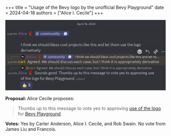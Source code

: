 +++
title = "Usage of the Bevy logo by the unofficial Bevy Playground"
date = 2024-04-18
authors = ["Alice I. Cecile"]
+++

<!-- more -->

![Usage of the Bevy logo by the unofficial Bevy Playground](bevy_playground_logo_usage.png)

**Proposal:** Alice Cecile proposes:

> Thumbs up to this message to vote yes to approving [use of the logo](https://discordapp.com/channels/691052431525675048/745355529777315850/1230635309906137098) for [Bevy Playground](https://learnbevy.com/playground).

**Votes:** Yes by Carter Anderson, Alice I. Cecile, and Rob Swain. No vote from James Liu and Francois.
